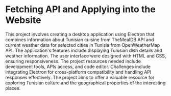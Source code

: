 # Fetching API and Applying into the Website
This project involves creating a desktop application using Electron that combines information about Tunisian cuisine from TheMealDB API and current weather data for selected cities in Tunisia from OpenWeatherMap API. 
The application's features include displaying Tunisian dish details and weather information. The user interface were designed with HTML and CSS, ensuring responsiveness. 
The project resources needed include development tools, APIs access, and code editor. Challenges include integrating Electron for cross-platform compatibility and handling API responses effectively. 
The project aims to offer a valuable resource for exploring Tunisian culture and the geographical properties of the interesting places.

